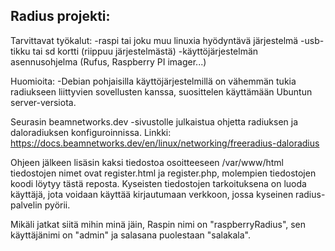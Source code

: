 ## Radius projekti:

Tarvittavat työkalut: 
-raspi tai joku muu linuxia hyödyntävä järjestelmä
-usb-tikku tai sd kortti (riippuu järjestelmästä)
-käyttöjärjestelmän asennusohjelma (Rufus, Raspberry PI imager...)

Huomioita:
-Debian pohjaisilla käyttöjärjestelmillä on vähemmän tukia radiukseen liittyvien sovellusten kanssa, suosittelen käyttämään Ubuntun server-versiota.

Seurasin beamnetworks.dev -sivustolle julkaistua ohjetta radiuksen ja daloradiuksen konfiguroinnissa.
Linkki: https://docs.beamnetworks.dev/en/linux/networking/freeradius-daloradius 

Ohjeen jälkeen lisäsin kaksi tiedostoa osoitteeseen /var/www/html tiedostojen nimet ovat register.html ja register.php, molempien tiedostojen koodi löytyy tästä reposta. Kyseisten tiedostojen tarkoituksena on luoda käyttäjä, jota voidaan käyttää kirjautumaan verkkoon, jossa kyseinen radius-palvelin pyörii.

Mikäli jatkat siitä mihin minä jäin, Raspin nimi on "raspberryRadius", sen käyttäjänimi on "admin" ja salasana puolestaan "salakala". 